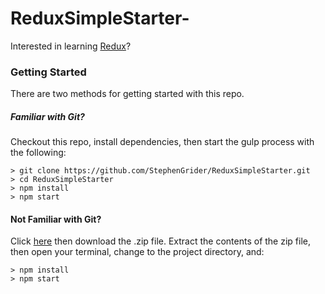 # ReduxSimpleStarter-

Interested in learning [Redux](https://www.udemy.com/react-redux/)?

### Getting Started

There are two methods for getting started with this repo.

##### Familiar with Git?

Checkout this repo, install dependencies, then start the gulp process with the following:

```
> git clone https://github.com/StephenGrider/ReduxSimpleStarter.git
> cd ReduxSimpleStarter
> npm install
> npm start
```

#### Not Familiar with Git?

Click [here](https://github.com/StephenGrider/ReactStarter/releases) then download the .zip file. Extract the contents of the zip file, then open your terminal, change to the project directory, and:

```
> npm install
> npm start
```
